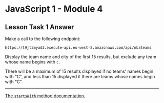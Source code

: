 # JavaScript 1 - Module 4

## Lesson Task 1 Answer

Make a call to the following endpoint:

```
https://t9jt3myad3.execute-api.eu-west-2.amazonaws.com/api/nbateams
```

Display the team name and city of the first 15 results, but exclude any team whose name begins with `c`.

There will be a maximum of 15 results displayed if no teams' names begin with "C", and less than 15 displayed if there are teams whose names begin with "C".

---

<a href="https://developer.mozilla.org/en-US/docs/Web/JavaScript/Reference/Global_Objects/String/startsWith" target="_blank">The `startsWith` method documentation.</a>
